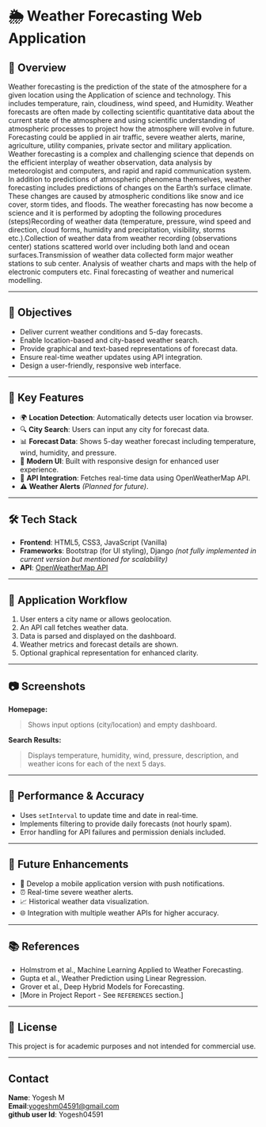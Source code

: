 # 🌦️ Weather Forecasting Web Application

## 📌 Overview

Weather forecasting is the prediction of the state of the atmosphere for a given location using the Application of science and technology. This includes temperature, rain, cloudiness, wind speed, and Humidity. Weather forecasts are often made by collecting scientific quantitative data about the current state of the atmosphere and using scientific understanding of atmospheric processes to project how the atmosphere will evolve in future. Forecasting could be applied in air traffic, severe weather alerts, marine, agriculture, utility companies, private sector and military application. Weather forecasting is a complex and challenging science that depends on the efficient interplay of weather observation, data analysis by meteorologist and computers, and rapid and rapid communication system. In addition to predictions of atmospheric phenomena themselves, weather forecasting includes predictions of changes on the Earth’s surface climate. These changes are caused by atmospheric conditions like snow and ice cover, storm tides, and floods. The weather forecasting has now become a science and it is performed by adopting the following procedures (steps)Recording of weather data (temperature, pressure, wind speed and direction, cloud forms, humidity and precipitation, visibility, storms etc.).Collection of weather data from weather recording (observations center) stations scattered world over including both land and ocean surfaces.Transmission of weather data collected form major weather stations to sub center. Analysis of weather charts and maps with the help of electronic computers etc. Final forecasting of weather and numerical modelling.

---

## 🎯 Objectives

- Deliver current weather conditions and 5-day forecasts.
- Enable location-based and city-based weather search.
- Provide graphical and text-based representations of forecast data.
- Ensure real-time weather updates using API integration.
- Design a user-friendly, responsive web interface.

---

## 🧠 Key Features

- 🌍 **Location Detection**: Automatically detects user location via browser.
- 🔍 **City Search**: Users can input any city for forecast data.
- 📊 **Forecast Data**: Shows 5-day weather forecast including temperature, wind, humidity, and pressure.
- 🎨 **Modern UI**: Built with responsive design for enhanced user experience.
- 🔗 **API Integration**: Fetches real-time data using OpenWeatherMap API.
- ⚠️ **Weather Alerts** *(Planned for future)*.

---

## 🛠️ Tech Stack

- **Frontend**: HTML5, CSS3, JavaScript (Vanilla)
- **Frameworks**: Bootstrap (for UI styling), Django *(not fully implemented in current version but mentioned for scalability)*
- **API**: [OpenWeatherMap API](https://openweathermap.org/api)

---

## 🔄 Application Workflow

1. User enters a city name or allows geolocation.
2. An API call fetches weather data.
3. Data is parsed and displayed on the dashboard.
4. Weather metrics and forecast details are shown.
5. Optional graphical representation for enhanced clarity.

---

## 📷 Screenshots

**Homepage:**
> Shows input options (city/location) and empty dashboard.

**Search Results:**
> Displays temperature, humidity, wind, pressure, description, and weather icons for each of the next 5 days.

---

## 🧪 Performance & Accuracy

- Uses `setInterval` to update time and date in real-time.
- Implements filtering to provide daily forecasts (not hourly spam).
- Error handling for API failures and permission denials included.

---

## 🚀 Future Enhancements

- 📱 Develop a mobile application version with push notifications.
- ⏰ Real-time severe weather alerts.
- 📈 Historical weather data visualization.
- 🌐 Integration with multiple weather APIs for higher accuracy.

---

## 📚 References

- Holmstrom et al., Machine Learning Applied to Weather Forecasting.
- Gupta et al., Weather Prediction using Linear Regression.
- Grover et al., Deep Hybrid Models for Forecasting.
- [More in Project Report - See `REFERENCES` section.]

---

## 📜 License

This project is for academic purposes and not intended for commercial use.

---

## Contact
**Name**: Yogesh M<br/>
**Email**:yogeshm04591@gmail.com<br/>
**github user Id**: Yogesh04591
